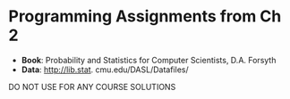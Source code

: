 Programming Assignments from Ch 2
=====

* <b>Book</b>: Probability and Statistics for Computer Scientists, D.A. Forsyth
* <b>Data</b>: http://lib.stat. cmu.edu/DASL/Datafiles/

DO NOT USE FOR ANY COURSE SOLUTIONS